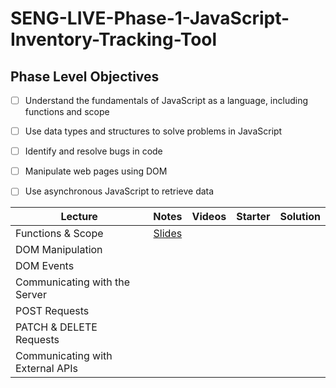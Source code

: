 # SENG-LIVE-Phase-1-JavaScript-Inventory-Tracking-Tool
## Phase Level Objectives
- [ ] Understand the fundamentals of JavaScript as a language, including functions and scope
- [ ] Use data types and structures to solve problems in JavaScript
- [ ] Identify and resolve bugs in code
- [ ] Manipulate web pages using DOM
- [ ] Use asynchronous JavaScript to retrieve data


| Lecture                          	| Notes 	| Videos 	| Starter 	| Solution 	|
|----------------------------------	|:-----:	|--------	|---------	|----------	|
| Functions & Scope                	|   [Slides](https://rawcdn.githack.com/learn-co-curriculum/SENG-LIVE-010923-Phase-1-JS/2ea43cba8f8e3f5e79d74ea232d5b5f286daf478/01_Functions_&_Scope/assets/export/index.html)    	|        	|         	|          	|
| DOM Manipulation                 	|       	|        	|         	|          	|
| DOM Events                       	|       	|        	|         	|          	|
| Communicating with the Server    	|       	|        	|         	|          	|
| POST Requests                    	|       	|        	|         	|          	|
| PATCH & DELETE Requests          	|       	|        	|         	|          	|
| Communicating with External APIs 	|       	|        	|         	|          	|